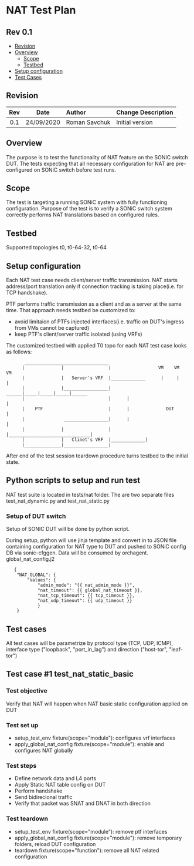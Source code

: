 # NAT Test Plan

## Rev 0.1

- [Revision](#revision)
- [Overview](#overview)
  - [Scope](#scope)
  - [Testbed](#testbed)
- [Setup configuration](#Setup-configuration)
- [Test Cases](#Test-cases)

## Revision

| Rev |     Date    |       Author       | Change Description                 |
|:---:|:-----------:|:-------------------|:-----------------------------------|
| 0.1 |  24/09/2020 | Roman Savchuk      |          Initial version           |

## Overview

The purpose is to test the functionality of NAT feature on the SONIC switch DUT. The tests expecting that
all necessary configuration for NAT are pre-configured on SONiC switch before test runs.

## Scope

The test is targeting a running SONiC system with fully functioning configuration.
Purpose of the test is to verify a SONiC switch system correctly performs NAT translations based on configured rules.

## Testbed

Supported topologies t0, t0-64-32, t0-64

## Setup configuration

Each NAT test case needs client/server traffic transmission.
NAT starts address/port translation only if connection tracking is taking place(i.e. for TCP handshake).

PTF performs traffic transmission as a client and as a server at the same time.
That approach needs testbed be customized to:

- avoid limitaion of PTFs injected interfaces(i.e. traffic on DUT's ingress from VMs cannot be captured)
- keep PTF's client/server traffic isolated (using VRFs)

The customized testbed with applied T0 topo for each NAT test case looks as follows:

```
       ________________________________
      |              |                 |                  VM    VM    VM
      |              |   Server's VRF  |_____________      |     |     |
      |              |_________________|       ______|_____|_____|_____|______
      |                                |      |                               |
      |    PTF                         |      |              DUT              |
      |               _________________|      |                               |
      |              |                 |      |_______________________________| 
      |              |   Clinet's VRF  |_____________|
      |______________|_________________|

```

After end of the test session teardown procedure turns testbed to the initial state.

## Python scripts to setup and run test

NAT test suite is located in tests/nat folder. The are two separate files test_nat_dynamic.py and test_nat_static.py

### Setup of DUT switch

Setup of SONIC DUT will be done by python script.

During setup, python will use jinja template and convert in to JSON file containing configuration for
NAT type to DUT and pushed to SONiC config DB via sonic-cfggen. Data will be consumed by orchagent.
global_nat_config.j2
```
   {
    "NAT_GLOBAL": {
        "Values": {
            "admin_mode": "{{ nat_admin_mode }}",
            "nat_timeout": {{ global_nat_timeout }},
            "nat_tcp_timeout": {{ tcp_timeout }},
            "nat_udp_timeout": {{ udp_timeout }}
            }
    }
```

## Test cases

All test cases will be parametrize by protocol type (TCP, UDP, ICMP), interface type ("loopback", "port_in_lag") and direction ("host-tor", "leaf-tor")

## Test case #1 test_nat_static_basic

### Test objective

Verify that NAT will happen when NAT basic static configuration applied on DUT

### Test set up

- setup_test_env fixture(scope="module"): configures vrf interfaces
- apply_global_nat_config fixture(scope="module"): enable and configures NAT globally

### Test steps

- Define network data and L4 ports
- Apply Static NAT table config on DUT
- Perform handshake
- Send bidirecional traffic
- Verify that packet was SNAT and DNAT in both direction

### Test teardown

- setup_test_env fixture(scope="module"): remove ptf interfaces
- apply_global_nat_config fixture(scope="module"):  remove temporary folders, reload DUT configuration
- teardown fixture(scope="function"): remove all NAT related configuration
